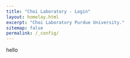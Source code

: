 ```yaml
---
title: "Choi Laboratory - Login"
layout: homelay.html
excerpt: "Choi Laboratory Purdue University."
sitemap: false
permalink: /_config/
---
```

hello
